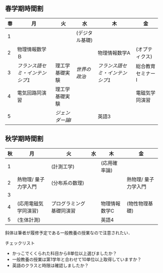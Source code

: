 ## 春学期時間割
| 春 |  月 | 火 | 水 | 木 | 金 |
| :-- | ---- | --- | --- | --- | --- |
| 1 | | | (デジタル基礎) | | |
| 2 | 物理情報数学Ｂ | | | 物理情報数学A | (オプティクス) |
| 3 | *フランス語セミ・インテンシブ1* | 理工学基礎実験| *世界の政治* | *フランス語セミ・インテンシブ1*| 総合教育セミナーI|
| 4 | 電気回路同演習 | 理工学基礎実験 | | | 電磁気学同演習 |
| 5 | | *ジェンダー論I*| | 英語3 | |
## 秋学期時間割
| 秋 | 月 | 火 | 水 | 木 | 金 |
| :-- | --- | --- | --- | --- | --- |
| 1 | | (計測工学) | | (応用確率論) | |
| 2 | 熱物理/ 量子力学入門 | (分布系の数理) | | | 熱物理/ 量子力学入門 | |
| 3 | | | | | |
| 4 | (応用電磁気学同演習) | プログラミング基礎同演習| | 物理情報数学C | (物性物理基礎) |
| 5 | (生体計測) | | | 英語4 | |

斜体は筆者が履修予定である一般教養の授業なので注意されたい．


チェックリスト
- かっこでくくられた科目から8単位以上選びましたか？
- 一般教養の授業は第1学年と合わせて10単位以上取得していますか？
- 英語のクラスと時限は確認しましたか？
